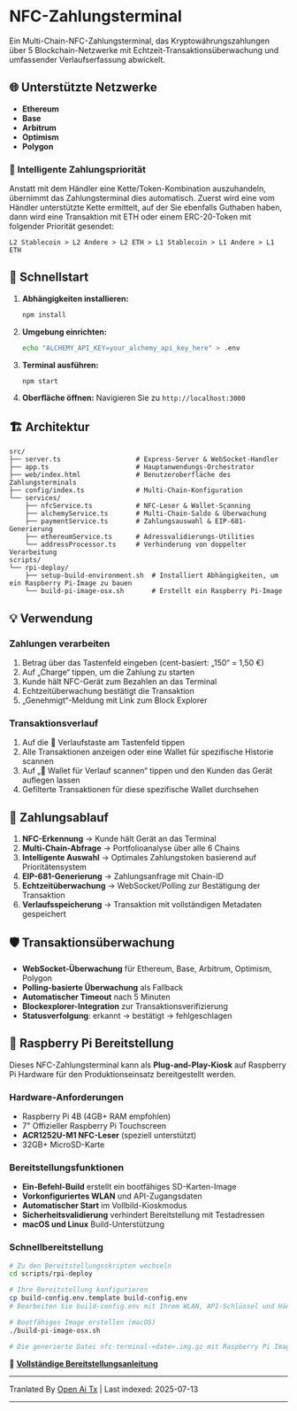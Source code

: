 # NFC-Zahlungsterminal

Ein Multi-Chain-NFC-Zahlungsterminal, das Kryptowährungszahlungen über 5 Blockchain-Netzwerke mit Echtzeit-Transaktionsüberwachung und umfassender Verlaufserfassung abwickelt.

## 🌐 Unterstützte Netzwerke

- **Ethereum**
- **Base**
- **Arbitrum**
- **Optimism**
- **Polygon**

### 🎯 **Intelligente Zahlungspriorität**

Anstatt mit dem Händler eine Kette/Token-Kombination auszuhandeln, übernimmt das Zahlungsterminal dies automatisch. Zuerst wird eine vom Händler unterstützte Kette ermittelt, auf der Sie ebenfalls Guthaben haben, dann wird eine Transaktion mit ETH oder einem ERC-20-Token mit folgender Priorität gesendet:

```
L2 Stablecoin > L2 Andere > L2 ETH > L1 Stablecoin > L1 Andere > L1 ETH
```
## 🚀 Schnellstart

1. **Abhängigkeiten installieren:**
   ```bash
   npm install
   ```

2. **Umgebung einrichten:**
   ```bash
   echo "ALCHEMY_API_KEY=your_alchemy_api_key_here" > .env
   ```

3. **Terminal ausführen:**
   ```bash
   npm start
   ```

4. **Oberfläche öffnen:**
   Navigieren Sie zu `http://localhost:3000`

## 🏗️ Architektur

```
src/
├── server.ts                   # Express-Server & WebSocket-Handler
├── app.ts                      # Hauptanwendungs-Orchestrator
├── web/index.html              # Benutzeroberfläche des Zahlungsterminals
├── config/index.ts             # Multi-Chain-Konfiguration
└── services/
    ├── nfcService.ts           # NFC-Leser & Wallet-Scanning
    ├── alchemyService.ts       # Multi-Chain-Saldo & Überwachung
    ├── paymentService.ts       # Zahlungsauswahl & EIP-681-Generierung
    ├── ethereumService.ts      # Adressvalidierungs-Utilities
    └── addressProcessor.ts     # Verhinderung von doppelter Verarbeitung
scripts/
└── rpi-deploy/
    ├── setup-build-environment.sh  # Installiert Abhängigkeiten, um ein Raspberry Pi-Image zu bauen
    └── build-pi-image-osx.sh       # Erstellt ein Raspberry Pi-Image
```
## 💡 Verwendung

### **Zahlungen verarbeiten**
1. Betrag über das Tastenfeld eingeben (cent-basiert: „150“ = 1,50 €)
2. Auf „Charge“ tippen, um die Zahlung zu starten
3. Kunde hält NFC-Gerät zum Bezahlen an das Terminal
4. Echtzeitüberwachung bestätigt die Transaktion
5. „Genehmigt“-Meldung mit Link zum Block Explorer

### **Transaktionsverlauf**
1. Auf die 📜 Verlaufstaste am Tastenfeld tippen
2. Alle Transaktionen anzeigen oder eine Wallet für spezifische Historie scannen
3. Auf „📱 Wallet für Verlauf scannen“ tippen und den Kunden das Gerät auflegen lassen
4. Gefilterte Transaktionen für diese spezifische Wallet durchsehen


## 🔄 Zahlungsablauf

1. **NFC-Erkennung** → Kunde hält Gerät an das Terminal
2. **Multi-Chain-Abfrage** → Portfolioanalyse über alle 6 Chains
3. **Intelligente Auswahl** → Optimales Zahlungstoken basierend auf Prioritätensystem
4. **EIP-681-Generierung** → Zahlungsanfrage mit Chain-ID
5. **Echtzeitüberwachung** → WebSocket/Polling zur Bestätigung der Transaktion
6. **Verlaufsspeicherung** → Transaktion mit vollständigen Metadaten gespeichert
## 🛡️ Transaktionsüberwachung

- **WebSocket-Überwachung** für Ethereum, Base, Arbitrum, Optimism, Polygon
- **Polling-basierte Überwachung** als Fallback
- **Automatischer Timeout** nach 5 Minuten
- **Blockexplorer-Integration** zur Transaktionsverifizierung
- **Statusverfolgung**: erkannt → bestätigt → fehlgeschlagen

## 🍓 Raspberry Pi Bereitstellung

Dieses NFC-Zahlungsterminal kann als **Plug-and-Play-Kiosk** auf Raspberry Pi Hardware für den Produktionseinsatz bereitgestellt werden.

### **Hardware-Anforderungen**
- Raspberry Pi 4B (4GB+ RAM empfohlen)
- 7" Offizieller Raspberry Pi Touchscreen
- **ACR1252U-M1 NFC-Leser** (speziell unterstützt)
- 32GB+ MicroSD-Karte

### **Bereitstellungsfunktionen**
- **Ein-Befehl-Build** erstellt ein bootfähiges SD-Karten-Image
- **Vorkonfiguriertes WLAN** und API-Zugangsdaten
- **Automatischer Start** im Vollbild-Kioskmodus
- **Sicherheitsvalidierung** verhindert Bereitstellung mit Testadressen
- **macOS und Linux** Build-Unterstützung
### **Schnellbereitstellung**
```bash
# Zu den Bereitstellungsskripten wechseln
cd scripts/rpi-deploy

# Ihre Bereitstellung konfigurieren
cp build-config.env.template build-config.env
# Bearbeiten Sie build-config.env mit Ihrem WLAN, API-Schlüssel und Händleradresse

# Bootfähiges Image erstellen (macOS)
./build-pi-image-osx.sh

# Die generierte Datei nfc-terminal-<date>.img.gz mit Raspberry Pi Imager auf die SD-Karte flashen und starten!
```

📖 **[Vollständige Bereitstellungsanleitung](https://raw.githubusercontent.com/FreePayPOS/merchant-app/main/README-DEPLOYMENT.md)**

---

Tranlated By [Open Ai Tx](https://github.com/OpenAiTx/OpenAiTx) | Last indexed: 2025-07-13

---